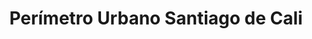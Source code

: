 ---
title: Perímetro Urbano Santiago de Cali
url: /perimetro-urbano-santiago-de-cali/
latitude: 3.405
longitude: -76.47
---
